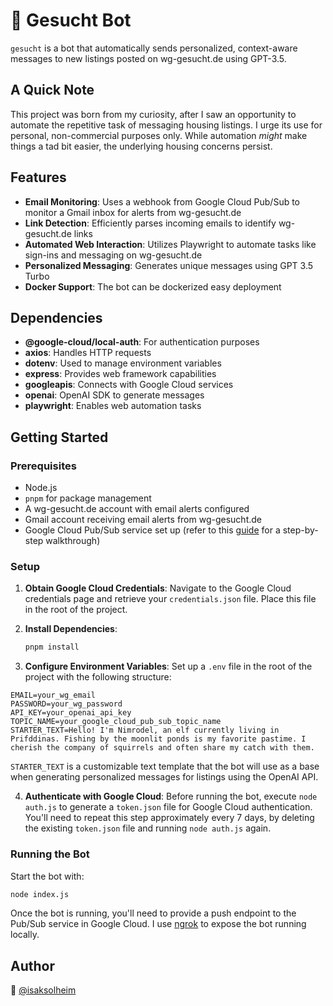 # 🤖 Gesucht Bot

`gesucht` is a bot that automatically sends personalized, context-aware messages to new listings posted on wg-gesucht.de using GPT-3.5.

## A Quick Note

This project was born from my curiosity, after I saw an opportunity to automate the repetitive task of messaging housing listings. I urge its use for personal, non-commercial purposes only. While automation _might_ make things a tad bit easier, the underlying housing concerns persist.

## Features 

- **Email Monitoring**: Uses a webhook from Google Cloud Pub/Sub to monitor a Gmail inbox for alerts from wg-gesucht.de
- **Link Detection**: Efficiently parses incoming emails to identify wg-gesucht.de links
- **Automated Web Interaction**: Utilizes Playwright to automate tasks like sign-ins and messaging on wg-gesucht.de
- **Personalized Messaging**: Generates unique messages using GPT 3.5 Turbo
- **Docker Support**: The bot can be dockerized easy deployment

## Dependencies

- **@google-cloud/local-auth**: For authentication purposes
- **axios**: Handles HTTP requests
- **dotenv**: Used to manage environment variables
- **express**: Provides web framework capabilities
- **googleapis**: Connects with Google Cloud services
- **openai**: OpenAI SDK to generate messages
- **playwright**: Enables web automation tasks

## Getting Started

### Prerequisites

- Node.js
- `pnpm` for package management
- A wg-gesucht.de account with email alerts configured
- Gmail account receiving email alerts from wg-gesucht.de
- Google Cloud Pub/Sub service set up (refer to this [guide](https://livefiredev.com/step-by-step-gmail-api-webhook-to-monitor-emails-node-js/) for a step-by-step walkthrough)

### Setup

1. **Obtain Google Cloud Credentials**:
   Navigate to the Google Cloud credentials page and retrieve your `credentials.json` file. Place this file in the root of the project.

2. **Install Dependencies**:
    ```bash
    pnpm install
    ```

3. **Configure Environment Variables**:
   Set up a `.env` file in the root of the project with the following structure:

```
EMAIL=your_wg_email
PASSWORD=your_wg_password
API_KEY=your_openai_api_key
TOPIC_NAME=your_google_cloud_pub_sub_topic_name
STARTER_TEXT=Hello! I'm Nimrodel, an elf currently living in Prifddinas. Fishing by the moonlit ponds is my favorite pastime. I cherish the company of squirrels and often share my catch with them.
```

`STARTER_TEXT` is a customizable text template that the bot will use as a base when generating personalized messages for listings using the OpenAI API.

4. **Authenticate with Google Cloud**:
Before running the bot, execute `node auth.js` to generate a `token.json` file for Google Cloud authentication. You'll need to repeat this step approximately every 7 days, by deleting the existing `token.json` file and running `node auth.js` again.

### Running the Bot

Start the bot with:

```bash
node index.js
```
Once the bot is running, you'll need to provide a push endpoint to the Pub/Sub service in Google Cloud. I use [ngrok](https://ngrok.com/docs) to expose the bot running locally.


## Author

👤 [@isaksolheim](https://github.com/isaksolheim)


